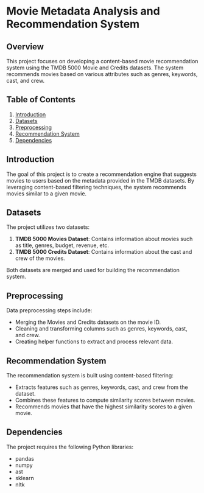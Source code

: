 # Movie Metadata Analysis and Recommendation System

## Overview

This project focuses on developing a content-based movie recommendation system using the TMDB 5000 Movie and Credits datasets. The system recommends movies based on various attributes such as genres, keywords, cast, and crew.

## Table of Contents
1. [Introduction](#introduction)
2. [Datasets](#datasets)
3. [Preprocessing](#preprocessing)
4. [Recommendation System](#recommendation-system)
5. [Dependencies](#dependencies)


## Introduction

The goal of this project is to create a recommendation engine that suggests movies to users based on the metadata provided in the TMDB datasets. By leveraging content-based filtering techniques, the system recommends movies similar to a given movie.

## Datasets

The project utilizes two datasets:
1. **TMDB 5000 Movies Dataset**: Contains information about movies such as title, genres, budget, revenue, etc.
2. **TMDB 5000 Credits Dataset**: Contains information about the cast and crew of the movies.

Both datasets are merged and used for building the recommendation system.

## Preprocessing

Data preprocessing steps include:
- Merging the Movies and Credits datasets on the movie ID.
- Cleaning and transforming columns such as genres, keywords, cast, and crew.
- Creating helper functions to extract and process relevant data.

## Recommendation System

The recommendation system is built using content-based filtering:
- Extracts features such as genres, keywords, cast, and crew from the dataset.
- Combines these features to compute similarity scores between movies.
- Recommends movies that have the highest similarity scores to a given movie.

## Dependencies

The project requires the following Python libraries:
- pandas
- numpy
- ast
- sklearn
- nltk
